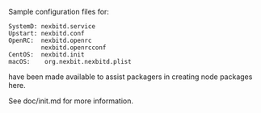 Sample configuration files for:
```
SystemD: nexbitd.service
Upstart: nexbitd.conf
OpenRC:  nexbitd.openrc
         nexbitd.openrcconf
CentOS:  nexbitd.init
macOS:    org.nexbit.nexbitd.plist
```
have been made available to assist packagers in creating node packages here.

See doc/init.md for more information.
